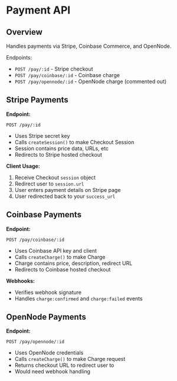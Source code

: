 # Payment API

## Overview

Handles payments via Stripe, Coinbase Commerce, and OpenNode.

Endpoints:

- `POST /pay/:id` - Stripe checkout
- `POST /pay/coinbase/:id` - Coinbase charge
- `POST /pay/opennode/:id` - OpenNode charge (commented out)

## Stripe Payments

**Endpoint:**

```
POST /pay/:id
```

- Uses Stripe secret key 
- Calls `createSession()` to make Checkout Session
- Session contains price data, URLs, etc
- Redirects to Stripe hosted checkout

**Client Usage:**

1. Receive Checkout `session` object
2. Redirect user to `session.url` 
3. User enters payment details on Stripe page
4. User redirected back to your `success_url`

## Coinbase Payments 

**Endpoint:**

```
POST /pay/coinbase/:id 
```

- Uses Coinbase API key and client
- Calls `createCharge()` to make Charge
- Charge contains price, description, redirect URL
- Redirects to Coinbase hosted checkout

**Webhooks:**

- Verifies webhook signature
- Handles `charge:confirmed` and `charge:failed` events  

## OpenNode Payments

**Endpoint:**

```
POST /pay/opennode/:id
```

- Uses OpenNode credentials 
- Calls `createCharge()` to make Charge request
- Returns checkout URL to redirect user to
- Would need webhook handling
